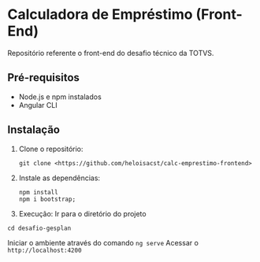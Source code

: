 # Calculadora de Empréstimo (Front-End)

Repositório referente o front-end do desafio técnico da TOTVS.

## Pré-requisitos

- Node.js e npm instalados
- Angular CLI

## Instalação

1. Clone o repositório:
   ```
   git clone <https://github.com/heloisacst/calc-emprestimo-frontend>
   ```
2. Instale as dependências:
    ```
    npm install
    npm i bootstrap;
    ```
3. Execução:
  Ir para o diretório do projeto
  ```
  cd desafio-gesplan
  ```
  Iniciar o ambiente através do comando
    ```
    ng serve
    ```
    Acessar o ```http://localhost:4200```
